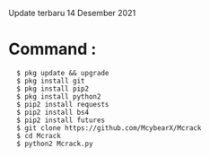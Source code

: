 
Update terbaru 14 Desember 2021
 ​</h1>


# Command :
      $ pkg update && upgrade
      $ pkg install git
      $ pkg install pip2
      $ pkg install python2
      $ pip2 install requests
      $ pip2 install bs4
      $ pip2 install futures
      $ git clone https://github.com/McybearX/Mcrack
      $ cd Mcrack
      $ python2 Mcrack.py

